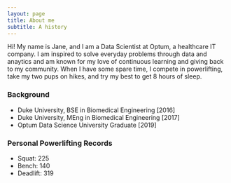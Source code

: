 ```yaml
---
layout: page
title: About me
subtitle: A history
---
```


Hi! My name is Jane, and I am a Data Scientist at Optum, a healthcare IT company. I am inspired to solve everyday problems through data and anaytics and am known for my love of continuous learning and giving back to my community. When I have some spare time, I compete in powerlifting, take my two pups on hikes, and try my best to get 8 hours of sleep.

### Background

- Duke University, BSE in Biomedical Engineering [2016]
- Duke University, MEng in Biomedical Engineering [2017]
- Optum Data Science University Graduate [2019]

### Personal Powerlifting Records
- Squat: 225
- Bench: 140
- Deadlift: 319
